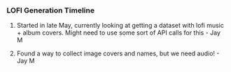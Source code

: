 ### LOFI Generation Timeline ###

1. Started in late May, currently looking at getting a dataset with lofi music + album covers. Might need to use some sort of API calls for this - Jay M

2. Found a way to collect image covers and names, but we need audio! - Jay M